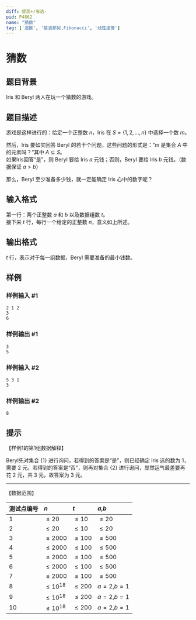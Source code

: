 ```yaml
---
diff: 提高+/省选-
pid: P4862
name: "猜数"
tag: ['递推', '斐波那契,Fibonacci', '线性递推']
---
```

# 猜数
## 题目背景

Iris 和 Beryl 两人在玩一个猜数的游戏。
## 题目描述

游戏是这样进行的：给定一个正整数 $n$，Iris 在 $S=\{1,2,...,n\}$ 中选择一个数 $m$。  

然后，Iris 要如实回答 Beryl 的若干个问题，这些问题的形式是：“$m$ 是集合 $A$ 中的元素吗？”其中 $A\subseteq S$。   
如果Iris回答“是”，则 Beryl 要给 Iris $a$ 元钱；否则，Beryl 要给 Iris $b$ 元钱。（数据保证 $a>b$）

那么，Beryl 至少准备多少钱，就一定能确定 Iris 心中的数字呢？
## 输入格式

第一行：两个正整数 $a$ 和 $b$ 以及数据组数 $t$。   
接下来 $t$ 行，每行一个给定的正整数 $n$，意义如上所述。
## 输出格式

$t$ 行，表示对于每一组数据，Beryl 需要准备的最小钱数。
## 样例

### 样例输入 #1
```
2 1 2
3
6
```
### 样例输出 #1
```
3
5
```
### 样例输入 #2
```
5 3 1
3
```
### 样例输出 #2
```
8
```
## 提示

【样例1的第1组数据解释】 

Beryl先对集合 $\{1\}$ 进行询问，若得到的答案是“是”，则已经确定 Iris 选的数为 $1$，需要 $2$ 元。若得到的答案是“否”，则再对集合 $\{2\}$ 进行询问，显然运气最差要再花 $2$ 元，共 $3$ 元，故答案为 $3$ 元。   

----   

【数据范围】  

| 测试点编号 | $n$ |$t$| $a$,$b$ |
| :----------- | :----------- | :----------- | :----------- |
| 1 | $\leq 20$ | $\leq 10$ | $\leq 20$ |
| 2 | $\leq 20$ | $\leq 10$ | $\leq 20$ |
| 3 | $\leq 2000$ | $\leq 100$ | $\leq 500$ |
| 4 | $\leq 2000$ | $\leq 100$ | $\leq 500$ |
| 5 | $\leq 2000$ | $\leq 100$ | $\leq 500$ |
| 6 | $\leq 2000$ | $\leq 100$ | $\leq 500$ |
|7  | $\leq 2000$ | $\leq 100$ | $\leq 500$ |
| 8 | $\leq 10^{18}$ | $\leq 200$ | $a=2$,$b=1$ |
| 9 | $\leq 10^{18}$ | $\leq 200$ | $a=2$,$b=1$ |
| 10 | $\leq 10^{18}$ | $\leq 200$ | $a=2$,$b=1$ |


